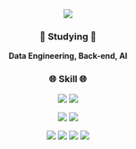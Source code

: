 <div align=center>
  <img src="https://capsule-render.vercel.app/api?type=waving&color=timeGradient&height=250&section=header&text=Hello!&fontAlignY=40&desc=seoyeon.github&fontSize=80&animation=twinkling&descSize=40">
</div>

<div align=center>
  <h3> 🌱 Studying 🌱 </h3>
  <p> <b>Data Engineering, Back-end, AI</b> </p>
</div>

<div align=center>
  <h3> 🌐 Skill 🌐 </h3>
  <p>
    <img src="https://img.shields.io/badge/Java-007396?style=flat&logo=Conda-Forge&logoColor=white" />
    <img src="https://img.shields.io/badge/Spring-6DB33F?style=flat&logo=Spring&logoColor=white" />
  </p>
  <p>
    <img src="https://img.shields.io/badge/Python-3776AB?style=flat&logo=Python&logoColor=white"/>
    <img src="https://img.shields.io/badge/Django-092E20?style=flat&logo=Django&logoColor=white"/>
  </p>
  <p>
    <img src="https://img.shields.io/badge/Pycharm-000000?style=flat&logo=Pycharm&logoColor=white"/>
    <img src="https://img.shields.io/badge/VS Code-007ACC?style=flat&logo=Visual Studio Code&logoColor=white"/>
    <img src="https://img.shields.io/badge/IntelliJ-000000?style=flat&logo=IntelliJ IDEA&logoColor=white"/>
    <img src="https://img.shields.io/badge/Jupyter-F37626?style=flat&logo=Jupyter IDEA&logoColor=white"/>
  </p>
</div>

  

<!-- ![Footer](https://capsule-render.vercel.app/api?type=waving&color=timeGradient&height=200&section=footer) -->

<!--
**seoyeonchoi/seoyeonchoi** is a ✨ _special_ ✨ repository because its `README.md` (this file) appears on your GitHub profile.

Here are some ideas to get you started:

- 🔭 I’m currently working on ...
- 🌱  I’m currently learning ...
- 👯 I’m looking to collaborate on ...
- 🤔 I’m looking for help with ...
- 💬 Ask me about ...
- 📫 How to reach me: ...
- 😄 Pronouns: ...
- ⚡ Fun fact: ...
-->
